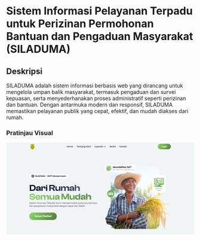 # Sistem Informasi Pelayanan Terpadu untuk Perizinan Permohonan Bantuan dan Pengaduan Masyarakat (SILADUMA)

## Deskripsi
SILADUMA adalah sistem informasi berbasis web yang dirancang untuk mengelola umpan balik masyarakat, termasuk pengaduan dan survei kepuasan, serta menyederhanakan proses administratif seperti perizinan dan bantuan. Dengan antarmuka modern dan responsif, SILADUMA memastikan pelayanan publik yang cepat, efektif, dan mudah diakses dari rumah.

### Pratinjau Visual
![Hero Section SILAP](assets/images/thumbnails/readme.png)
